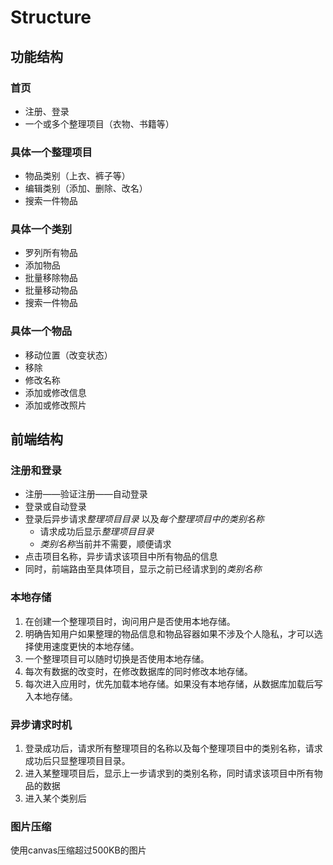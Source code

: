 # Structure


## 功能结构

### 首页
* 注册、登录
* 一个或多个整理项目（衣物、书籍等）

### 具体一个整理项目
* 物品类别（上衣、裤子等）
* 编辑类别（添加、删除、改名）
* 搜索一件物品

### 具体一个类别
* 罗列所有物品
* 添加物品
* 批量移除物品
* 批量移动物品
* 搜索一件物品

### 具体一个物品
* 移动位置（改变状态）
* 移除
* 修改名称
* 添加或修改信息
* 添加或修改照片


## 前端结构

### 注册和登录
* 注册——验证注册——自动登录
* 登录或自动登录
* 登录后异步请求*整理项目目录* 以及*每个整理项目中的类别名称*
    * 请求成功后显示*整理项目目录*
    * *类别名称*当前并不需要，顺便请求
* 点击项目名称，异步请求该项目中所有物品的信息
* 同时，前端路由至具体项目，显示之前已经请求到的*类别名称*

### 本地存储
1. 在创建一个整理项目时，询问用户是否使用本地存储。
2. 明确告知用户如果整理的物品信息和物品容器如果不涉及个人隐私，才可以选择使用速度更快的本地存储。
3. 一个整理项目可以随时切换是否使用本地存储。
4. 每次有数据的改变时，在修改数据库的同时修改本地存储。
5. 每次进入应用时，优先加载本地存储。如果没有本地存储，从数据库加载后写入本地存储。

### 异步请求时机
1. 登录成功后，请求所有整理项目的名称以及每个整理项目中的类别名称，请求成功后只显整理项目目录。
2. 进入某整理项目后，显示上一步请求到的类别名称，同时请求该项目中所有物品的数据
3. 进入某个类别后

### 图片压缩
使用canvas压缩超过500KB的图片
